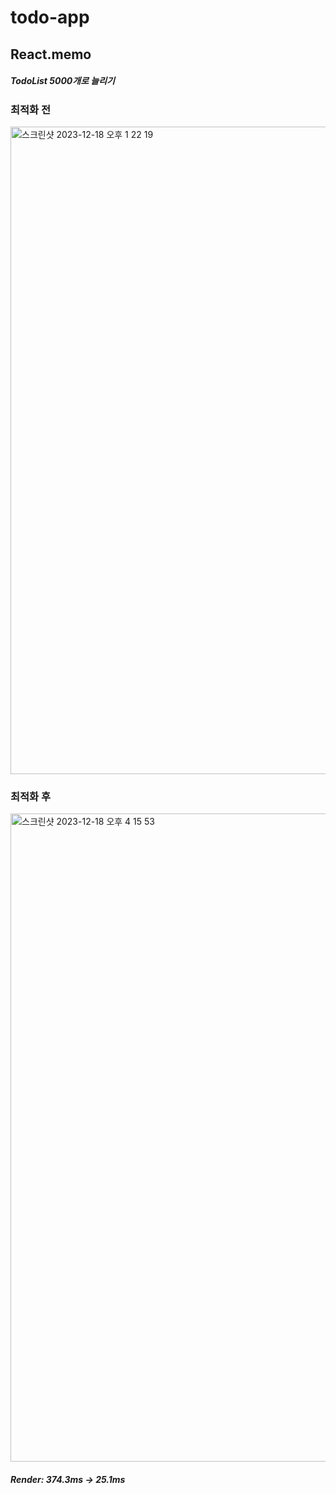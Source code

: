 # todo-app


## React.memo

##### TodoList 5000개로 늘리기

### 최적화 전
<img width="1036" alt="스크린샷 2023-12-18 오후 1 22 19" src="https://github.com/hezelNut00/todo-app/assets/153392297/71447ad3-d4bb-469e-b0cf-e7de0da48fda">


### 최적화 후
<img width="1037" alt="스크린샷 2023-12-18 오후 4 15 53" src="https://github.com/hezelNut00/todo-app/assets/153392297/5d273c02-2ed1-4aaf-b9ce-c574b769a8a7">

##### Render: 374.3ms -> 25.1ms

